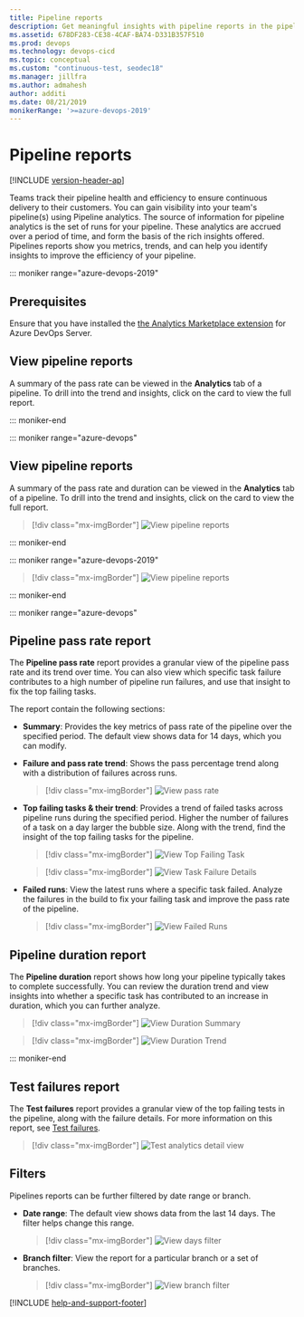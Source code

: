 ```yaml
---
title: Pipeline reports
description: Get meaningful insights with pipeline reports in the pipeline
ms.assetid: 678DF283-CE38-4CAF-BA74-D331B357F510
ms.prod: devops
ms.technology: devops-cicd
ms.topic: conceptual
ms.custom: "continuous-test, seodec18"
ms.manager: jillfra
ms.author: admahesh
author: additi
ms.date: 08/21/2019
monikerRange: '>=azure-devops-2019'
---
```


# Pipeline reports

[!INCLUDE [version-header-ap](../_shared/version-server-2019-rtm.md)]

Teams track their pipeline health and efficiency to ensure continuous delivery to their customers. You can gain visibility into your team's pipeline(s) using Pipeline analytics. The source of information for pipeline analytics is the set of runs for your pipeline. These analytics are accrued over a period of time, and form the basis of the rich insights offered. Pipelines reports show you metrics, trends, and can help you identify insights to improve the efficiency of your pipeline.  

::: moniker range="azure-devops-2019"

## Prerequisites

Ensure that you have installed the [the Analytics Marketplace extension](../../report/dashboards/analytics-extension.md) for Azure DevOps Server.

## View pipeline reports

A summary of the pass rate can be viewed in the **Analytics** tab of a pipeline. To drill into the trend and insights, click on the card to view the full report.

::: moniker-end

<a name="viewinbuild"></a>

::: moniker range="azure-devops"

## View pipeline reports

A summary of the pass rate and duration can be viewed in the **Analytics** tab of a pipeline. To drill into the trend and insights, click on the card to view the full report.

> [!div class="mx-imgBorder"]
> ![View pipeline reports](_img/pipelines-reports/analyticstab.png)

::: moniker-end

::: moniker range="azure-devops-2019"

> [!div class="mx-imgBorder"]
> ![View pipeline reports](_img/pipelines-reports/analyticstab-server-2019.png)

::: moniker-end

::: moniker range="azure-devops"

## Pipeline pass rate report 

The **Pipeline pass rate** report  provides a granular view of the pipeline pass rate and its trend over time. You can also view which specific task failure contributes to a high number of pipeline run failures, and use that insight to fix the top failing tasks.

The report contain the following sections:

- **Summary**: Provides the key  metrics of pass rate of the pipeline over the specified period. The default view shows data for 14 days, which you can modify.

- **Failure and pass rate trend**: Shows the pass percentage trend along with a distribution of failures across runs.  

  > [!div class="mx-imgBorder"]
  > ![View pass rate](_img/pipelines-reports/pass-rate.png)

- **Top failing tasks & their trend**: Provides a trend of failed tasks across pipeline runs during the specified period. Higher the number of failures of a task on a day larger the bubble size. Along with the trend, find the insight of the top failing tasks for the pipeline.

  > [!div class="mx-imgBorder"]
  > ![View Top Failing Task](_img/pipelines-reports/top-failing.png)

  > [!div class="mx-imgBorder"]
  > ![View Task Failure Details](_img/pipelines-reports/failing-tasks.png)

- **Failed runs**: View the latest runs where a specific task failed. Analyze the failures in the build to fix your failing task and improve the pass rate of the pipeline. 

  > [!div class="mx-imgBorder"]
  > ![View Failed Runs](_img/pipelines-reports/failed-runs.png)

## Pipeline duration report

The **Pipeline duration** report shows how long your pipeline typically takes to complete successfully. You can review the duration trend and view insights into whether a specific task has contributed to an increase in duration, which you can further analyze. 

> [!div class="mx-imgBorder"]
> ![View Duration Summary](_img/pipelines-reports/duration-summary.png)

> [!div class="mx-imgBorder"]
> ![View Duration Trend](_img/pipelines-reports/duration-trend.png)

::: moniker-end

## Test failures report

The **Test failures** report provides a granular view of the top failing tests in the pipeline, along with the failure details. For more information on this report, see [Test failures](../test/test-analytics.md#test-failures).

> [!div class="mx-imgBorder"]
![Test analytics detail view](../test/_img/test-analytics/test-failures.png)

## Filters

Pipelines reports can be further filtered by date range or branch. 

- **Date range**: The default view shows data from the last 14 days. The filter helps change this range.
  
    > [!div class="mx-imgBorder"]
    > ![View days filter](_img/pipelines-reports/days-filter.png)

- **Branch filter**: View the report for a particular branch or a set of branches. 
  
    > [!div class="mx-imgBorder"]
    > ![View branch filter](_img/pipelines-reports/branch-filter.png)


[!INCLUDE [help-and-support-footer](../test/_shared/help-and-support-footer.md)] 
